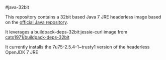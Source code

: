 #java-32bit

This repository contains a 32bit based Java 7 JRE headerless image based on the
[official Java repository](https://registry.hub.docker.com/u/library/java/).

It leverages a buildpack-deps-32bit:jessie-curl image from [cato1971/buildpack-deps-32bit](https://registry.hub.docker.com/u/cato1971/buildpack-deps-32bit/)

It currently installs the 7u75-2.5.4-1~trusty1 version of the headerless 
OpenJDK 7 JRE

